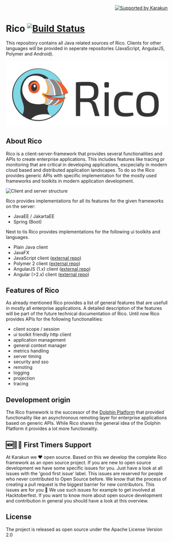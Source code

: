 <p align="right">
<a href="https://dev.karakun.com" target="_blank"><img src="metadata/supported-karakun-small.png?raw=true" alt="Supported by Karakun"/></a>
</p>

# Rico [![Build Status](https://travis-ci.org/rico-projects/rico.svg?branch=master)](https://travis-ci.org/rico-project/rico)
This repository contains all Java related sources of Rico. Clients for other languages will be provided in seperate repositories (JavaScript, AngularJS, Polymer and Android).

![Rico Logo](readme/rico_logo.png)

## About Rico
Rico is a client-server-framework that provides several functionalities and APIs to create enterprise applications. This
includes features like tracing pr monitoring that are critical in developing applications, escpecially in modern cloud based 
and distributed application landscapes.
To do so the Rico provides generic APIs with specific implementation for the mostly used frameworks
and toolkits in modern application development. 

![Client and server structure](readme/client_and_server.png)

Rico provides implementations for all its features for the given frameworks on the server:

* JavaEE / JakartaEE
* Spring (Boot)

Next to tis Rico provides implementations for the following ui toolkits and languages.

* Plain Java client
* JavaFX
* JavaScript client ([external repo](https://github.com/rico-project/rico-js))
* Polymer 2 client ([external repo](https://github.com/rico-project/rico-polymer))
* AngularJS (1.x) client ([external repo](https://github.com/rico-project/rico-angularjs))
* Angular (>2.x) client  ([external repo](https://github.com/rico-project/rico-angular))

## Features of Rico
As already mentioned Rico provides a list of general features that are usefull in mostly all enterprise applications. A
detailed description of the features will be part of the future technical documentation of Rico. Until now Rico provides
APIs for the following functionalities:

* client scope / session
* ui toolkit friendly http client
* application management
* general context manager
* metrics handling
* server timing
* security and sso
* remoting
* logging
* projection
* tracing

## Development origin
The Rico framework is the successor of the [Dolphin Platform](https://github.com/canoo/dolphin-platform) that provided 
functionality like an asynchronous remoting layer for enterprise applications based on generic APIs. While Rico shares 
the general idea of the Dolphin Platform it provides a lot more functionality.

## 🆕🐥🐶 First Timers Support
At Karakun we ❤️ open source. Based on this we develop the complete Rico framework as an open source project. If you are new to open source development we have some specific issues for you. Just have a look at all issues with the 'good first issue' label. This issues are reserved for people who never contributed to Open Source before. We know that the process of creating a pull request is the biggest barrier for new contributors. This issues are for you 💝 We use such issues for example to get involved at Hacktoberfest. If you want to know more about open source development and contribution in general you should have a look at this overview.

## License
The project is released as open source under the Apache License Version 2.0
